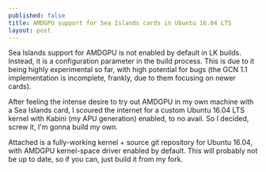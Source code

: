 ```yaml
---
published: false
title: AMDGPU support for Sea Islands cards in Ubuntu 16.04 LTS
layout: post
---
```

Sea Islands support for AMDGPU is not enabled by default in LK builds. Instead, it is a configuration parameter in the build process. This is due to it being highly experimental so far, with high potential for bugs (the GCN 1.1 implementation is incomplete, frankly, due to them focusing on newer cards).

After feeling the intense desire to try out AMDGPU in my own machine with a Sea Islands card, I scoured the internet for a custom Ubuntu 16.04 LTS kernel with Kabini (my APU generation) enabled, to no avail. So I decided, screw it, I'm gonna build my own.

Attached is a fully-working kernel + source git repository for Ubuntu 16.04, with AMDGPU kernel-space driver enabled by default. This will probably not be up to date, so if you can, just build it from my fork.